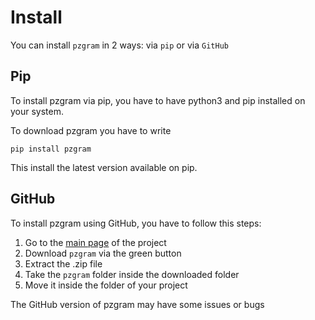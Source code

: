 # Install

You can install `pzgram` in 2 ways: via `pip` or via `GitHub`

## Pip

To install pzgram via pip, you have to have python3 and pip installed on your system.

To download pzgram you have to write
```
pip install pzgram
```

This install the latest version available on pip.

## GitHub

To install pzgram using GitHub, you have to follow this steps:
1. Go to the [main page](https://github.com/infopz/pzgram) of the project
2. Download `pzgram` via the green button
3. Extract the .zip file
4. Take the `pzgram` folder inside the downloaded folder
5. Move it inside the folder of your project

The GitHub version of pzgram may have some issues or bugs
